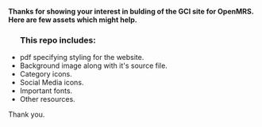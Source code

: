 <b> Thanks for showing your interest in bulding of the GCI site for OpenMRS. Here are few assets which might help. </b>

<ul>
<h3>This repo includes:</h3>
<li>pdf specifying styling for the website.</li>
<li>Background image along with it's source file.</li>
<li>Category icons.</li>
<li>Social Media icons.</li>
<li>Important fonts.</li>
<li>Other resources.</li>
</ul>

Thank you.
